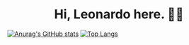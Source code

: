 <h1 align='center'>Hi, Leonardo here. 👨‍💻</h1>


[![Anurag's GitHub stats](https://github-readme-stats.vercel.app/api?username=leonardogagliano&show_icons=true&theme=prussian)](https://github.com/anuraghazra/github-readme-stats)
[![Top Langs](https://github-readme-stats.vercel.app/api/top-langs/?username=leonardogagliano&layout=compact)](https://github.com/anuraghazra/github-readme-stats)
